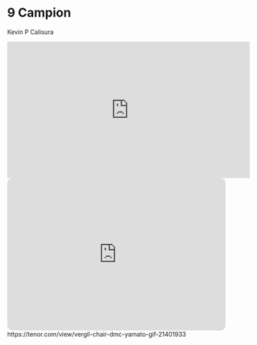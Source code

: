 # 9 Campion
Kevin P Calisura

<iframe width="560" height="315" src="https://www.youtube.com/embed/GEZON93hV-s?si=GOwBZe4QCS3gOcGq" title="YouTube video player" frameborder="0" allow="accelerometer; autoplay; clipboard-write; encrypted-media; gyroscope; picture-in-picture; web-share" allowfullscreen></iframe>
<iframe style="border-radius:12px" src="https://open.spotify.com/embed/track/6tUcFEXos6TGhESFlkAyCm?utm_source=generator" width="100%" height="352" frameBorder="0" allowfullscreen="" allow="autoplay; clipboard-write; encrypted-media; fullscreen; picture-in-picture" loading="lazy"></iframe>
https://tenor.com/view/vergil-chair-dmc-yamato-gif-21401933

